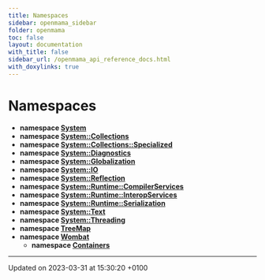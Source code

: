 ```yaml
---
title: Namespaces
sidebar: openmama_sidebar
folder: openmama
toc: false
layout: documentation
with_title: false
sidebar_url: /openmama_api_reference_docs.html
with_doxylinks: true
---
```


# Namespaces




* **namespace [System](namespaceSystem.html)** 
* **namespace [System::Collections](namespaceSystem_1_1Collections.html)** 
* **namespace [System::Collections::Specialized](namespaceSystem_1_1Collections_1_1Specialized.html)** 
* **namespace [System::Diagnostics](namespaceSystem_1_1Diagnostics.html)** 
* **namespace [System::Globalization](namespaceSystem_1_1Globalization.html)** 
* **namespace [System::IO](namespaceSystem_1_1IO.html)** 
* **namespace [System::Reflection](namespaceSystem_1_1Reflection.html)** 
* **namespace [System::Runtime::CompilerServices](namespaceSystem_1_1Runtime_1_1CompilerServices.html)** 
* **namespace [System::Runtime::InteropServices](namespaceSystem_1_1Runtime_1_1InteropServices.html)** 
* **namespace [System::Runtime::Serialization](namespaceSystem_1_1Runtime_1_1Serialization.html)** 
* **namespace [System::Text](namespaceSystem_1_1Text.html)** 
* **namespace [System::Threading](namespaceSystem_1_1Threading.html)** 
* **namespace [TreeMap](namespaceTreeMap.html)** 
* **namespace [Wombat](namespaceWombat.html)** 
    * **namespace [Containers](namespaceWombat_1_1Containers.html)** 



-------------------------------

Updated on 2023-03-31 at 15:30:20 +0100
